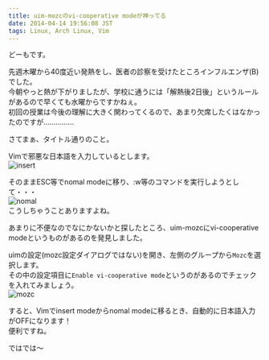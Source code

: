 ```yaml
---
title: uim-mozcのvi-cooperative modeが神ってる
date: 2014-04-14 19:56:08 JST
tags: Linux, Arch Linux, Vim
---
```

どーもです。

先週木曜から40度近い発熱をし、医者の診察を受けたところインフルエンザ(B)でした。  
今朝やっと熱が下がりましたが、学校に通うには「解熱後2日後」というルールがあるので早くても水曜からですかねぇ。  
初回の授業は今後の理解に大きく関わってくるので、あまり欠席したくはなかったのですが...............

さてまぁ、タイトル通りのこと。

Vimで邪悪な日本語を入力しているとします。  
![insert](https://lh6.googleusercontent.com/-ysBPVyqGOOU/U0u3v09j0TI/AAAAAAAADKo/V_rmuuMacj4/s800/inout.png "insert")

そのままESC等でnomal modeに移り、:w等のコマンドを実行しようとして・・・  
![nomal](https://lh5.googleusercontent.com/-_9FMOYY9hXk/U0u3vxSG1II/AAAAAAAADKw/7sQ1W4bTWtg/s800/nomal.png "nomal")  
こうしちゃうことありますよね。

あまりに不便なのでなにかないかと探したところ、uim-mozcにvi-cooperative modeというものがあるのを発見しました。

uimの設定(mozc設定ダイアログではない)を開き、左側のグループから`Mozc`を選択します。  
その中の設定項目に`Enable vi-cooperative mode`というのがあるのでチェックを入れてみましょう。  
![mozc](https://lh5.googleusercontent.com/-yBXRapBdeZQ/U0u9Ogo7azI/AAAAAAAADLI/FOrRRLqsSBg/s640/2014-04-14-191530_1920x1080_scrot.png "mozc")

すると、Vimでinsert modeからnomal modeに移るとき、自動的に日本語入力がOFFになります！  
便利ですね。

ではでは〜
